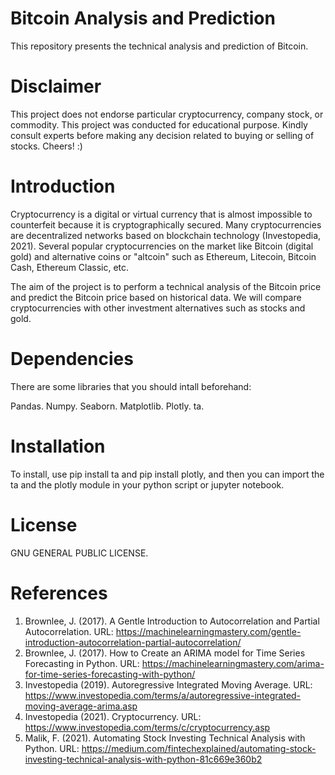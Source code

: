 # Bitcoin Analysis and Prediction
This repository presents the technical analysis and prediction of Bitcoin.

# Disclaimer
This project does not endorse particular cryptocurrency, company stock, or commodity. This project was conducted for educational purpose. Kindly consult experts before making any decision related to buying or selling of stocks. Cheers! :)

# Introduction
Cryptocurrency is a digital or virtual currency that is almost impossible to counterfeit because it is cryptographically secured. Many cryptocurrencies are decentralized networks based on blockchain technology (Investopedia, 2021). Several popular cryptocurrencies on the market like Bitcoin (digital gold) and alternative coins or "altcoin" such as Ethereum, Litecoin, Bitcoin Cash, Ethereum Classic, etc.

The aim of the project is to perform a technical analysis of the Bitcoin price and predict the Bitcoin price based on historical data. We will compare cryptocurrencies with other investment alternatives such as stocks and gold.

# Dependencies
There are some libraries that you should intall beforehand:

Pandas.
Numpy.
Seaborn.
Matplotlib.
Plotly.
ta.

# Installation
To install, use pip install ta and pip install plotly, and then you can import the ta and the plotly module in your python script or jupyter notebook.

# License
GNU GENERAL PUBLIC LICENSE.

# References
1. Brownlee, J. (2017). A Gentle Introduction to Autocorrelation and Partial Autocorrelation. URL: https://machinelearningmastery.com/gentle-introduction-autocorrelation-partial-autocorrelation/
2. Brownlee, J. (2017). How to Create an ARIMA model for Time Series Forecasting in Python. URL: https://machinelearningmastery.com/arima-for-time-series-forecasting-with-python/
3. Investopedia (2019). Autoregressive Integrated Moving Average. URL: https://www.investopedia.com/terms/a/autoregressive-integrated-moving-average-arima.asp
4. Investopedia (2021). Cryptocurrency. URL: https://www.investopedia.com/terms/c/cryptocurrency.asp
5. Malik, F. (2021). Automating Stock Investing Technical Analysis with Python. URL: https://medium.com/fintechexplained/automating-stock-investing-technical-analysis-with-python-81c669e360b2
